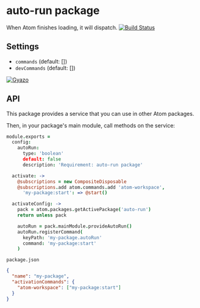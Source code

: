 # auto-run package

When Atom finishes loading, it will dispatch.
[![Build Status](https://travis-ci.org/aki77/atom-auto-run.svg)](https://travis-ci.org/aki77/atom-auto-run)

## Settings

* `commands` (default: [])
* `devCommands` (default: [])

[![Gyazo](http://i.gyazo.com/31adbe6b7752f58b80fa72eb1d18bae9.png)](http://gyazo.com/31adbe6b7752f58b80fa72eb1d18bae9)

## API

This package provides a service that you can use in other Atom packages.

Then, in your package's main module, call methods on the service:

```coffee
module.exports =
  config:
    autoRun:
      type: 'boolean'
      default: false
      description: 'Requirement: auto-run package'

  activate: ->
    @subscriptions = new CompositeDisposable
    @subscriptions.add atom.commands.add 'atom-workspace',
      'my-package:start': => @start()

  activateConfig: ->
    pack = atom.packages.getActivePackage('auto-run')
    return unless pack

    autoRun = pack.mainModule.provideAutoRun()
    autoRun.registerCommand(
      keyPath: 'my-package.autoRun'
      command: 'my-package:start'
    )
```

`package.json`

```json
{
  "name": "my-package",
  "activationCommands": {
    "atom-workspace": ["my-package:start"]
  }
}
```
